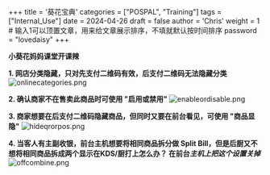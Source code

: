 +++
title = '葵花宝典'
categories = ["POSPAL", "Training"]
tags = ["Internal_Use"]
date = 2024-04-26
draft = false
author = 'Chris'
weight = 1 # 输入1可以顶置文章，用来给文章展示排序，不填就默认按时间排序
password = "lovedaisy"
+++

**小葵花妈妈课堂开课辣**

**1. 网店分类隐藏，只对先支付二维码有效，后支付二维码无法隐藏分类**
![onlinecategories.png](/img/onlinecategories.png)

**2. 确认商家不在售卖此商品时可使用 "启用或禁用"**
![enableordisable.png](/img/enableordisable.png)

**3. 商家想要在后支付二维码隐藏商品，但同时又要在前台看见，可使用 "商品显隐"**
![hideqrorpos.png](/img/hideqrorpos.png)

**4. 当客人有主副收银，前台主机想要将相同商品拆分做 Split Bill，但是后厨又不想将相同商品拆成两个显示在KDS/厨打上怎么办？ 在前台*主机上把这个设置关掉***
![offcombine.png](/img/offcombine.png)


